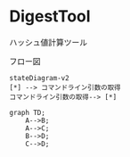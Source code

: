 # DigestTool
ハッシュ値計算ツール

フロー図
```mermaid
stateDiagram-v2
[*] --> コマンドライン引数の取得
コマンドライン引数の取得--> [*]
```

```mermaid
graph TD;
    A-->B;
    A-->C;
    B-->D;
    C-->D;
```
